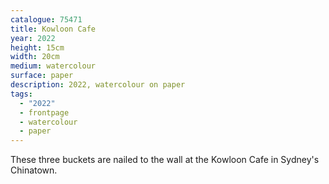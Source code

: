 ```yaml
---
catalogue: 75471
title: Kowloon Cafe
year: 2022
height: 15cm
width: 20cm
medium: watercolour
surface: paper
description: 2022, watercolour on paper
tags: 
  - "2022"
  - frontpage
  - watercolour
  - paper
---
```

These three buckets are nailed to the wall at the Kowloon Cafe in Sydney's Chinatown. 
